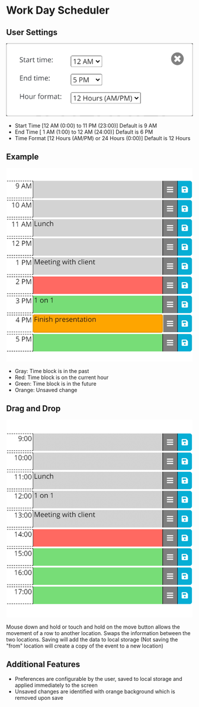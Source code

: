 # Work Day Scheduler


## User Settings
![Settings](./Assets/settings.jpg)
* Start Time    [12 AM (0:00) to 11 PM (23:00)]         Default is 9 AM
* End Time      [ 1 AM (1:00) to 12 AM (24:00)]         Default is 6 PM
* Time Format   [12 Hours (AM/PM) or 24 Hours (0:00)]   Default is 12 Hours


## Example
![Example](./Assets/example.jpg)
* Gray: Time block is in the past
* Red: Time block is on the current hour
* Green: Time block is in the future
* Orange: Unsaved change


## Drag and Drop
![Example](./Assets/drag_drop.gif)

Mouse down and hold or touch and hold on the move button allows the movement of a row to another location. Swaps the information between the two locations. Saving will add the data to local storage (Not saving the "from" location will create a copy of the event to a new location)


## Additional Features
* Preferences are configurable by the user, saved to local storage and applied immediately to the screen
* Unsaved changes are identified with orange background which is removed upon save
